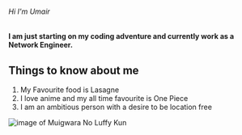 ###### Hi I'm Umair

#### I am just starting on my coding adventure and currently work as a Network Engineer.




## Things to know about me

1. My Favourite food is Lasagne
1. I love anime and my all time favourite is One Piece
1. I am an ambitious person with a desire to be location free


![image of Muigwara No Luffy Kun](https://i.pinimg.com/736x/50/08/ef/5008efb9df96969624d2674645027a3a.jpg)

<!--
**Umair2410/Umair2410** is a ✨ _special_ ✨ repository because its `README.md` (this file) appears on your GitHub profile.

Here are some ideas to get you started:

- 🔭 I’m currently working on ...
- 🌱 I’m currently learning ...
- 👯 I’m looking to collaborate on ...
- 🤔 I’m looking for help with ...
- 💬 Ask me about ...
- 📫 How to reach me: ...
- 😄 Pronouns: ...
- ⚡ Fun fact: ...
-->
